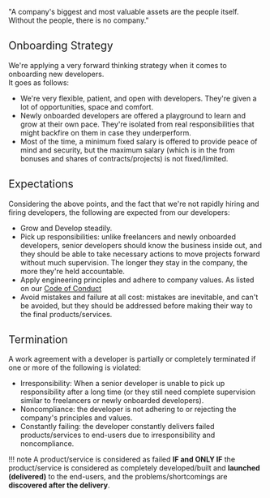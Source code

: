 "A company's biggest and most valuable assets are the people itself. Without the people, there is no company."  

## <span style="font-weight:400;">Onboarding Strategy</span>
We're applying a very forward thinking strategy when it comes to onboarding new developers.  
It goes as follows:

* We're very flexible, patient, and open with developers. They're given a lot of opportunities, space and comfort.
* Newly onboarded developers are offered a playground to learn and grow at their own pace. They're isolated from real responsibilities that might backfire on them in case they underperform.
* Most of the time, a minimum fixed salary is offered to provide peace of mind and security, but the maximum salary (which is in the from bonuses and shares of contracts/projects) is not fixed/limited.

## <span style="font-weight:400;">Expectations</span>
Considering the above points, and the fact that we're not rapidly hiring and firing developers, the following are expected from our developers: 

* Grow and Develop steadily.
* Pick up responsibilities: unlike freelancers and newly onboarded developers, senior developers should know the business inside out, and they should be able to take necessary actions to move projects forward without much supervision. The longer they stay in the company, the more they're held accountable.
* Apply engineering principles and adhere to company values. As listed on our [Code of Conduct](/about/code-of-conduct)
* Avoid mistakes and failure at all cost: mistakes are inevitable, and can't be avoided, but they should be addressed before making their way to the final products/services.

## <span style="font-weight:400;">Termination</span>
A work agreement with a developer is partially or completely terminated if one or more of the following is violated:

* Irresponsibility: When a senior developer is unable to pick up responsibility after a long time (or they still need complete supervision similar to freelancers or newly onboarded developers).
* Noncompliance: the developer is not adhering to or rejecting the company's principles and values.
* Constantly failing: the developer constantly delivers failed products/services to end-users due to irresponsibility and noncompliance.  
  
!!! note
    A product/service is considered as failed **IF and ONLY IF** the product/service is considered as completely developed/built and **launched (delivered)** to the end-users, and the problems/shortcomings are **discovered after the delivery**.